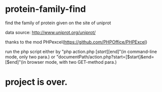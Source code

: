 # protein-family-find
find the family of protein given on the site of uniprot

data source: http://www.uniprot.org/uniprot/

thanks to the mod PHPexcel(https://github.com/PHPOffice/PHPExcel)

run the php script either by "php action.php [$start] [$end]"(in command-line mode, only two para.) or "documentPath/action.php?start=[$start]&end=[$end]"(in browser mode, with two GET-method para.)

# project is over.
